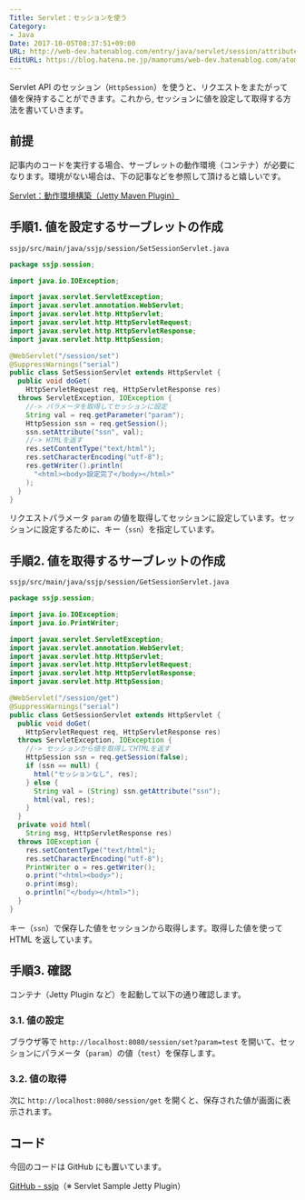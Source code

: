 ```yaml
---
Title: Servlet：セッションを使う
Category:
- Java
Date: 2017-10-05T08:37:51+09:00
URL: http://web-dev.hatenablog.com/entry/java/servlet/session/attribute-set-get
EditURL: https://blog.hatena.ne.jp/mamorums/web-dev.hatenablog.com/atom/entry/8599973812304939203
---
```


Servlet API のセッション（`HttpSession`）を使うと、リクエストをまたがって値を保持することができます。これから,
セッションに値を設定して取得する方法を書いていきます。


## 前提
記事内のコードを実行する場合、サーブレットの動作環境（コンテナ）が必要になります。環境がない場合は、下の記事などを参照して頂けると嬉しいです。

[Servlet：動作環境構築（Jetty Maven Plugin）](/entry/java/servlet/env/jetty-maven-plugin)


## 手順1. 値を設定するサーブレットの作成

`ssjp/src/main/java/ssjp/session/SetSessionServlet.java`

```java
package ssjp.session;

import java.io.IOException;

import javax.servlet.ServletException;
import javax.servlet.annotation.WebServlet;
import javax.servlet.http.HttpServlet;
import javax.servlet.http.HttpServletRequest;
import javax.servlet.http.HttpServletResponse;
import javax.servlet.http.HttpSession;

@WebServlet("/session/set")
@SuppressWarnings("serial")
public class SetSessionServlet extends HttpServlet {
  public void doGet(
    HttpServletRequest req, HttpServletResponse res)
  throws ServletException, IOException {
    //-> パラメータを取得してセッションに設定
    String val = req.getParameter("param");
    HttpSession ssn = req.getSession();
    ssn.setAttribute("ssn", val);
    //-> HTMLを返す
    res.setContentType("text/html");
    res.setCharacterEncoding("utf-8");
    res.getWriter().println(
      "<html><body>設定完了</body></html>"
    );
  }
}
```


リクエストパラメータ `param` の値を取得してセッションに設定しています。セッションに設定するために、キー（`ssn`）を指定しています。


## 手順2. 値を取得するサーブレットの作成

`ssjp/src/main/java/ssjp/session/GetSessionServlet.java`

```java
package ssjp.session;

import java.io.IOException;
import java.io.PrintWriter;

import javax.servlet.ServletException;
import javax.servlet.annotation.WebServlet;
import javax.servlet.http.HttpServlet;
import javax.servlet.http.HttpServletRequest;
import javax.servlet.http.HttpServletResponse;
import javax.servlet.http.HttpSession;

@WebServlet("/session/get")
@SuppressWarnings("serial")
public class GetSessionServlet extends HttpServlet {
  public void doGet(
    HttpServletRequest req, HttpServletResponse res)
  throws ServletException, IOException {
    //-> セッションから値を取得してHTMLを返す
    HttpSession ssn = req.getSession(false);
    if (ssn == null) {
      html("セッションなし", res);
    } else {
      String val = (String) ssn.getAttribute("ssn");
      html(val, res);
    }
  }
  private void html(
    String msg, HttpServletResponse res)
  throws IOException {
    res.setContentType("text/html");
    res.setCharacterEncoding("utf-8");
    PrintWriter o = res.getWriter();
    o.print("<html><body>");
    o.print(msg);
    o.println("</body></html>");
  }
}
```

キー（`ssn`）で保存した値をセッションから取得します。取得した値を使って HTML を返しています。


## 手順3. 確認
コンテナ（Jetty Plugin など）を起動して以下の通り確認します。

### 3.1. 値の設定
ブラウザ等で `http://localhost:8080/session/set?param=test` を開いて、セッションにパラメータ（`param`）の値（`test`）を保存します。

### 3.2. 値の取得
次に `http://localhost:8080/session/get` を開くと、保存された値が画面に表示されます。


## コード
今回のコードは GitHub にも置いています。

[GitHub - ssjp](https://github.com/mamorum/blog/tree/master/code/servlet/ssjp)（※ Servlet Sample Jetty Plugin）

